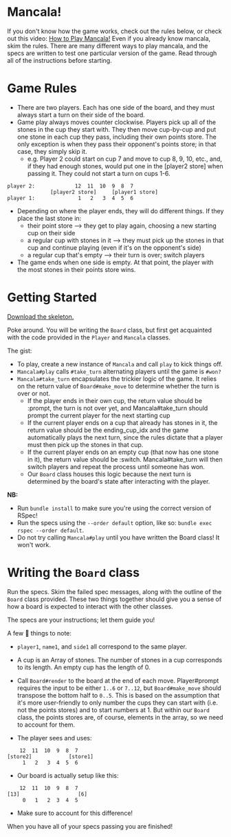 # Mancala!
If you don't know how the game works, check out the rules below, or check out this video: [How to Play Mancala!](https://www.youtube.com/watch?v=-A-djjimCcM&feature=youtu.be)
Even if you already know mancala, skim the rules. There are many different ways to play mancala, and the specs are written to test one particular version of the game. Read through all of the instructions before starting.

# Game Rules
* There are two players. Each has one side of the board, and they must always start a turn on their side of the board.
* Game play always moves counter clockwise. Players pick up all of the stones in the cup they start with. They then move cup-by-cup and put one stone in each cup they pass, including their own points store. The only exception is when they pass their opponent's points store; in that case, they simply skip it.
  * e.g. Player 2 could start on cup 7 and move to cup 8, 9, 10, etc., and, if they had enough stones, would put one in the [player2 store] when passing it. They could not start a turn on cups 1-6.
```
player 2:             12  11  10  9  8  7
              [player2 store]     [player1 store]
player 1:              1   2   3  4  5  6
```
* Depending on where the player ends, they will do different things. If they place the last stone in:
  * their point store --> they get to play again, choosing a new starting cup on their side
  * a regular cup with stones in it --> they must pick up the stones in that cup and continue playing (even if it's on the opponent's side)
  * a regular cup that's empty --> their turn is over; switch players
* The game ends when one side is empty. At that point, the player with the most stones in their points store wins.

# Getting Started
[Download the skeleton.](http://assets.aaonline.io/fullstack/ruby/homeworks/mancala/skeleton.zip)


Poke around. You will be writing the `Board` class, but first get acquainted with the code provided in the `Player` and `Mancala` classes.

The gist:

* To play, create a new instance of `Mancala` and call `play` to kick things off.
* `Mancala#play` calls `#take_turn` alternating players until the game is `#won?`
* `Mancala#take_turn` encapsulates the trickier logic of the game. It relies on the return value of `Board#make_move` to determine whether the turn is over or not.
  * If the player ends in their own cup, the return value should be :prompt, the turn is not over yet, and Mancala#take_turn should prompt the current player for the next starting cup
  * If the current player ends on a cup that already has stones in it, the return value should be the ending_cup_idx and the game automatically plays the next turn, since the rules dictate that a player must then pick up the stones in that cup.
  * If the current player ends on an empty cup (that now has one stone in it), the return value should be :switch. Mancala#take_turn will then switch players and repeat the process until someone has won.
  * Our `Board` class houses this logic because the next turn is determined by the board's state after interacting with the player.

**NB:**

* Run `bundle install` to make sure you're using the correct version of RSpec!
* Run the specs using the `--order default` option, like so: `bundle exec rspec --order default`.
* Do not try calling `Mancala#play` until you have written the Board class! It won't work.
  
# Writing the `Board` class
Run the specs. Skim the failed spec messages, along with the outline of the `Board` class provided. These two things together should give you a sense of how a board is expected to interact with the other classes.

The specs are your instructions; let them guide you!

A few :key: things to note:

* `player1`, `name1`, and `side1` all correspond to the same player.
* A cup is an Array of stones. The number of stones in a cup corresponds to its length. An empty cup has the length of 0.
* Call `Board#render` to the board at the end of each move.
Player#prompt requires the input to be either `1..6` or `7..12`, but `Board#make_move` should transpose the bottom half to `0..5`. This is based on the assumption that it's more user-friendly to only number the cups they can start with (i.e. not the points stores) and to start numbers at 1. But within our `Board` class, the points stores are, of course, elements in the array, so we need to account for them.

* The player sees and uses:
```
    12  11  10  9  8  7
[store2]            [store1]
     1   2   3  4  5  6
```

* Our board is actually setup like this:
```
    12  11  10  9  8  7
[13]                   [6]
     0   1   2  3  4  5
```
* Make sure to account for this difference!

When you have all of your specs passing you are finished!